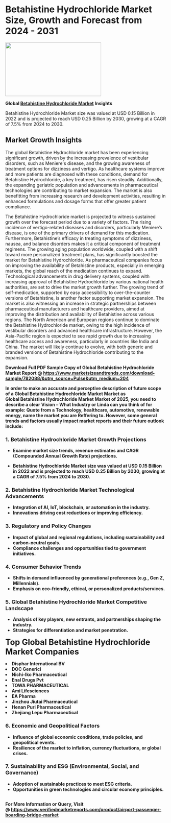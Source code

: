 <H1>Betahistine Hydrochloride Market Size, Growth and Forecast from 2024 - 2031</H1><img class="aligncenter size-medium wp-image-584254" src="https://thirdeyenews.in/wp-content/uploads/2024/09/Global-Market-Research-300x168.jpeg" alt="" width="300" height="168" /><p><strong>Global&nbsp;<a href="https://www.marketsizeandtrends.com/download-sample/782088/&amp;utm_source=Pulse&amp;utm_medium=204">Betahistine Hydrochloride Market</a> Insights</strong></p><p>Betahistine Hydrochloride Market size was valued at USD 0.15 Billion in 2022 and is projected to reach USD 0.25 Billion by 2030, growing at a CAGR of 7.5% from 2024 to 2030.</p><p><h2>Market Growth Insights</h2> <p>The global Betahistine Hydrochloride market has been experiencing significant growth, driven by the increasing prevalence of vestibular disorders, such as Meniere's disease, and the growing awareness of treatment options for dizziness and vertigo. As healthcare systems improve and more patients are diagnosed with these conditions, demand for Betahistine Hydrochloride, a key treatment, has risen steadily. Additionally, the expanding geriatric population and advancements in pharmaceutical technologies are contributing to market expansion. The market is also benefitting from increasing research and development activities, resulting in enhanced formulations and dosage forms that offer greater patient compliance.</p> <p><strong></strong></p> <p>The Betahistine Hydrochloride market is projected to witness sustained growth over the forecast period due to a variety of factors. The rising incidence of vertigo-related diseases and disorders, particularly Meniere’s disease, is one of the primary drivers of demand for this medication. Furthermore, Betahistine’s efficacy in treating symptoms of dizziness, nausea, and balance disorders makes it a critical component of treatment regimens. The growing aging population worldwide, coupled with a shift toward more personalized treatment plans, has significantly boosted the market for Betahistine Hydrochloride. As pharmaceutical companies focus on improving the availability of Betahistine products, especially in emerging markets, the global reach of the medication continues to expand. Technological advancements in drug delivery systems, coupled with increasing approval of Betahistine Hydrochloride by various national health authorities, are set to drive the market growth further. The growing trend of self-medication, supported by easy accessibility to over-the-counter versions of Betahistine, is another factor supporting market expansion. The market is also witnessing an increase in strategic partnerships between pharmaceutical manufacturers and healthcare providers, aimed at improving the distribution and availability of Betahistine across various regions. The North American and European regions continue to dominate the Betahistine Hydrochloride market, owing to the high incidence of vestibular disorders and advanced healthcare infrastructure. However, the Asia-Pacific region is expected to see rapid growth due to increasing healthcare access and awareness, particularly in countries like India and China. The market will likely continue to evolve, with both generic and branded versions of Betahistine Hydrochloride contributing to the expansion. <p><strong></p><p><span class=""><strong>Download Full PDF Sample Copy of Global Betahistine Hydrochloride Market Report</strong> @ <a href="https://www.marketsizeandtrends.com/download-sample/782088/&amp;utm_source=Pulse&amp;utm_medium=204" target="_blank">https://www.marketsizeandtrends.com/download-sample/782088/&amp;utm_source=Pulse&amp;utm_medium=204</a></span></p><p>In order to make an accurate and perceptive description of future scope of a Global&nbsp;Betahistine Hydrochloride Market Market as Global&nbsp;Betahistine Hydrochloride Market Market of 2025, you need to describe a clear Vision &ndash; What Industry or Linda can you think of for example: Quote from a Technology, healthcare, automotive, renewable energy, name the market you are Reffering to. However, some general trends and factors usually impact market reports and their future outlook include:</p><h3>1.&nbsp;<strong>Betahistine Hydrochloride Market Growth Projections</strong></h3><ul><li>Examine market size trends, revenue estimates and CAGR (Compounded Annual Growth Rate) projections.</li><li><p>Betahistine Hydrochloride Market size was valued at USD 0.15 Billion in 2022 and is projected to reach USD 0.25 Billion by 2030, growing at a CAGR of 7.5% from 2024 to 2030.</p></li></ul><h3>2.&nbsp;<strong>Betahistine Hydrochloride Market Technological Advancements</strong></h3><ul><li>Integration of AI, IoT, blockchain, or automation in the industry.</li><li>Innovations driving cost reductions or improving efficiency.</li></ul><h3>3.&nbsp;<strong>Regulatory and Policy Changes</strong></h3><ul><li>Impact of global and regional regulations, including sustainability and carbon-neutral goals.</li><li>Compliance challenges and opportunities tied to government initiatives.</li></ul><h3>4.&nbsp;<strong>Consumer Behavior Trends</strong></h3><ul><li>Shifts in demand influenced by generational preferences (e.g., Gen Z, Millennials).</li><li>Emphasis on eco-friendly, ethical, or personalized products/services.</li></ul><h3>5.&nbsp;<strong>Global Betahistine Hydrochloride Market Competitive Landscape</strong></h3><ul><li>Analysis of key players, new entrants, and partnerships shaping the industry.</li><li>Strategies for differentiation and market penetration.</li></ul><p data-pm-slice="1 1 []"><span style="color: inherit; font-family: inherit; font-size: 25px;">Top Global Betahistine Hydrochloride Market Companies</span></p><div class="" data-test-id=""><p><li>Disphar International BV</li><li> DOC Generici</li><li> Nichi-Iko Pharmaceutical</li><li> Enal Drugs Pvt</li><li> TOWA PHARMACEUTICAL</li><li> Ami Lifesciences</li><li> EA Pharma</li><li> Jinzhou Jiutai Pharmaceutical</li><li> Henan Puri Pharmaceutical</li><li> Zhejiang Lepu Pharmaceutical</li></p></div><h3>6.&nbsp;<strong>Economic and Geopolitical Factors</strong></h3><ul><li>Influence of global economic conditions, trade policies, and geopolitical events.</li><li>Resilience of the market to inflation, currency fluctuations, or global crises.</li></ul><h3>7.&nbsp;<strong>Sustainability and ESG (Environmental, Social, and Governance)</strong></h3><ul><li>Adoption of sustainable practices to meet ESG criteria.</li><li>Opportunities in green technologies and circular economy principles.</li></ul><h2><strong style="font-size: 14px;">For More Information or Query, Visit @&nbsp;</strong><a style="background-color: #ffffff; font-size: 14px;" href="https://www.marketsizeandtrends.com/report/betahistine-hydrochloride-market/" target="_blank">https://www.verifiedmarketreports.com/product/airport-passenger-boarding-bridge-market</a></h2>
